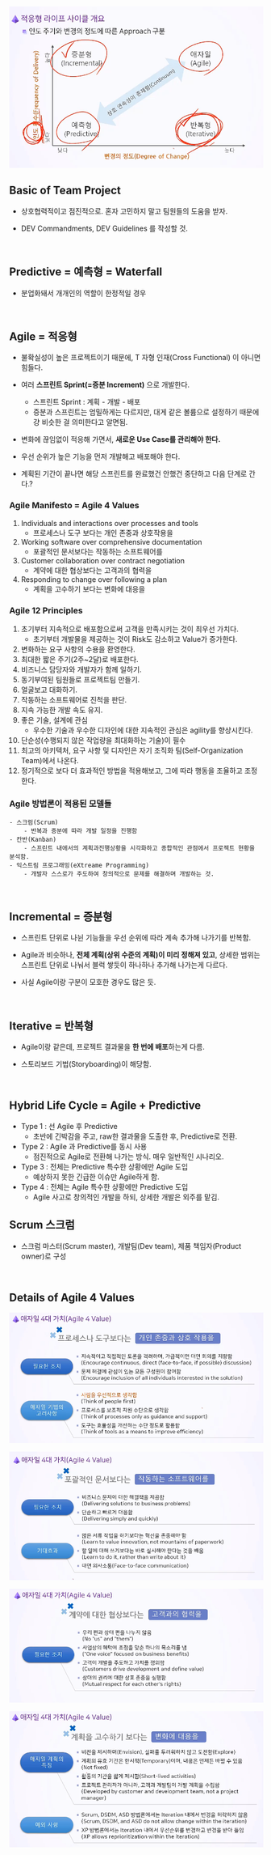 ![적응형_라이프_사이클_개요.PNG](etc/adaptive_life_cycle_intro.PNG)

## Basic of Team Project
- 상호협력적이고 점진적으로. 혼자 고민하지 말고 팀원들의 도움을 받자.

- DEV Commandments, DEV Guidelines 를 작성할 것.

&nbsp;

## Predictive = 예측형 = Waterfall
- 분업화돼서 개개인의 역할이 한정적일 경우

&nbsp;

## Agile = 적응형  

- 불확실성이 높은 프로젝트이기 때문에, T 자형 인재(Cross Functional) 이 아니면 힘들다.  

- 여러 **스프린트 Sprint(=증분 Increment)** 으로 개발한다.
    - 스프린트 Sprint : 계획 - 개발 - 배포
    - 증분과 스프린트는 엄밀하게는 다르지만, 대게 같은 볼륨으로 설정하기 때문에 걍 비슷한 걸 의미한다고 알면됨.

- 변화에 끊임없이 적응해 가면서, **새로운 Use Case를 관리해야 한다.**

- 우선 순위가 높은 기능을 먼저 개발해고 배포해야 한다.

- 계획된 기간이 끝나면 해당 스프린트를 완료했건 안했건 중단하고 다음 단계로 간다.?

### Agile Manifesto = Agile 4 Values
1. Individuals and interactions over processes and tools
    - 프로세스나 도구 보다는 개인 존중과 상호작용을  
2. Working software over comprehensive documentation
    - 포괄적인 문서보다는 작동하는 소프트웨어를  
3. Customer collaboration over contract negotiation
    - 계약에 대한 협상보다는 고객과의 협력을  
4. Responding to change over following a plan
    - 계획을 고수하기 보다는 변화에 대응을  

### Agile 12 Principles
1. 초기부터 지속적으로 배포함으로써 고객을 만족시키는 것이 최우선 가치다.
    - 초기부터 개발물을 제공하는 것이 Risk도 감소하고 Value가 증가한다.
2. 변화하는 요구 사항의 수용을 환영한다.
3. 최대한 짧은 주기(2주~2달)로 배포한다.
4. 비즈니스 담당자와 개발자가 함께 일하기.
5. 동기부여된 팀원들로 프로젝트팀 만들기.
6. 얼굴보고 대화하기.
7. 작동하는 소프트웨어로 진척을 판단.
8. 지속 가능한 개발 속도 유지.
9. 좋은 기술, 설계에 관심
    - 우수한 기술과 우수한 디자인에 대한 지속적인 관심은 agility를 향상시킨다.
10. 단순성(수행되지 않은 작업량을 최대화하는 기술)이 필수
11. 최고의 아키텍처, 요구 사항 및 디자인은 자기 조직화 팀(Self-Organization Team)에서 나온다.
12. 정기적으로 보다 더 효과적인 방법을 적용해보고, 그에 따라 행동을 조율하고 조정한다.


### Agile 방법론이 적용된 모델들
    - 스크럼(Scrum)
        - 반복과 증분에 따라 개발 일정을 진행함
    - 칸반(Kanban)
        - 스프린트 내에서의 계획과진행상황을 시각화하고 종합적인 관점에서 프로젝트 현황을 분석함.
    - 익스트림 프로그래밍(eXtreame Programming)
        - 개발자 스스로가 주도하여 창의적으로 문제를 해결하며 개발하는 것.

&nbsp;

## Incremental = 증분형
- 스프린트 단위로 나뉜 기능들을 우선 순위에 따라 계속 추가해 나가기를 반복함.

- Agile과 비슷하나, **전체 계획(상위 수준의 계획)이 미리 정해져 있고**, 상세한 범위는 스프린트 단위로 나눠서 블럭 쌓듯이 하나하나 추가해 나가는게 다르다.

- 사실 Agile이랑 구분이 모호한 경우도 많은 듯.

&nbsp;

## Iterative = 반복형
- Agile이랑 같은데, 프로젝트 결과물을 **한 번에 배포**하는게 다름.

- 스토리보드 기법(Storyboarding)이 해당함.

&nbsp;

## Hybrid Life Cycle = Agile + Predictive
- Type 1 : 선 Agile 후 Predictive
    - 초반에 긴박감을 주고, raw한 결과물을 도출한 후, Predictive로 전환.
- Type 2 : Agile 과 Predictive를 동시 사용
    - 점진적으로 Agile로 전환해 나가는 방식. 매우 일반적인 시나리오.
- Type 3 : 전체는 Predictive 특수한 상황에만 Agile 도입
    - 예상하지 못한 긴급한 이슈만 Agile하게 함.
- Type 4 : 전체는 Agile 특수한 상황에만 Predictive 도입
    - Agile 사고로 창의적인 개발을 하되, 상세한 개발은 외주를 맡김.


## Scrum 스크럼
- 스크럼 마스터(Scrum master), 개발팀(Dev team), 제품 책임자(Product owner)로 구성

&nbsp;

## Details of Agile 4 Values 
![](etc/agile_4values_1.PNG)

![](etc/agile_4values_2.PNG)

![](etc/agile_4values_3.PNG)

![](etc/agile_4values_4.PNG)

